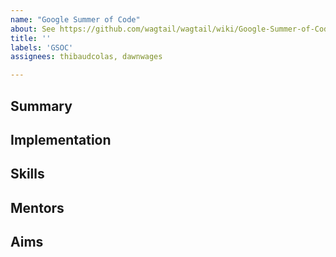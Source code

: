```yaml
---
name: "Google Summer of Code"
about: See https://github.com/wagtail/wagtail/wiki/Google-Summer-of-Code-2022
title: ''
labels: 'GSOC'
assignees: thibaudcolas, dawnwages

---
```


## Summary 



## Implementation



## Skills



## Mentors



## Aims


